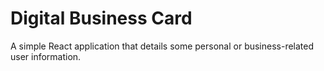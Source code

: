 # Digital Business Card

A simple React application that details some personal or business-related user information.
